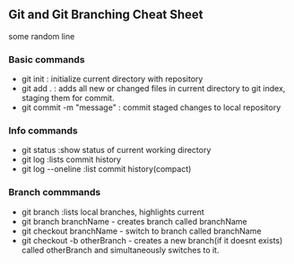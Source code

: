 ## Git and Git Branching Cheat Sheet

some random line

### Basic commands
- git init : initialize current directory with repository
- git add . : adds all new or changed files in current directory to git index, staging them for commit.
- git commit -m "message" : commit staged changes to local repository


### Info commands
- git status :show status of current working directory
- git log :lists commit history
- git log --oneline :list commit history(compact)

### Branch commmands
- git branch :lists local branches, highlights current
- git branch branchName - creates branch called branchName
- git checkout branchName - switch to branch called branchName
- git checkout -b otherBranch - creates a new branch(if it doesnt exists) called otherBranch and simultaneously switches to it.
